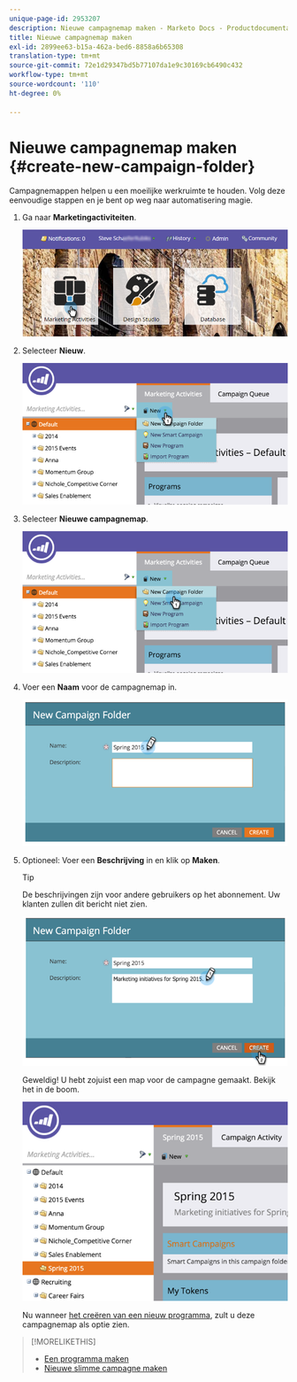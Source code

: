 ```yaml
---
unique-page-id: 2953207
description: Nieuwe campagnemap maken - Marketo Docs - Productdocumentatie
title: Nieuwe campagnemap maken
exl-id: 2899ee63-b15a-462a-bed6-8858a6b65308
translation-type: tm+mt
source-git-commit: 72e1d29347bd5b77107da1e9c30169cb6490c432
workflow-type: tm+mt
source-wordcount: '110'
ht-degree: 0%

---
```


# Nieuwe campagnemap maken {#create-new-campaign-folder}

Campagnemappen helpen u een moeilijke werkruimte te houden. Volg deze eenvoudige stappen en je bent op weg naar automatisering magie.

1. Ga naar **Marketingactiviteiten**.

   ![](assets/login-marketing-activities.png)

1. Selecteer **Nieuw**.

   ![](assets/image2015-2-25-7-3a57-3a18.png)

1. Selecteer **Nieuwe campagnemap**.

   ![](assets/image2015-2-25-7-3a58-3a15.png)

1. Voer een **Naam** voor de campagnemap in.

   ![](assets/image2015-2-25-8-3a0-3a20.png)

1. Optioneel: Voer een **Beschrijving** in en klik op **Maken**.

   >[!TIP]
   >
   >De beschrijvingen zijn voor andere gebruikers op het abonnement. Uw klanten zullen dit bericht niet zien.

   ![](assets/image2015-2-25-8-3a9-3a3.png)

   Geweldig! U hebt zojuist een map voor de campagne gemaakt. Bekijk het in de boom.

   ![](assets/image2015-2-25-8-3a10-3a29.png)

   Nu wanneer [het creëren van een nieuw programma](/help/marketo/product-docs/core-marketo-concepts/programs/creating-programs/create-a-program.md), zult u deze campagnemap als optie zien.

>[!MORELIKETHIS]
>
>* [Een programma maken](/help/marketo/product-docs/core-marketo-concepts/programs/creating-programs/create-a-program.md)
>* [Nieuwe slimme campagne maken](/help/marketo/product-docs/core-marketo-concepts/smart-campaigns/creating-a-smart-campaign/create-a-new-smart-campaign.md)

